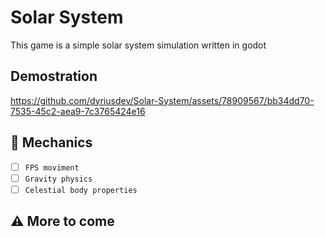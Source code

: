 # Solar System
This game is a simple solar system simulation written in godot

## Demostration
https://github.com/dyriusdev/Solar-System/assets/78909567/bb34dd70-7535-45c2-aea9-7c3765424e16


## :hammer: Mechanics
- [ ] `FPS moviment`
- [ ] `Gravity physics`
- [ ] `Celestial body properties`
## :warning: More to come
